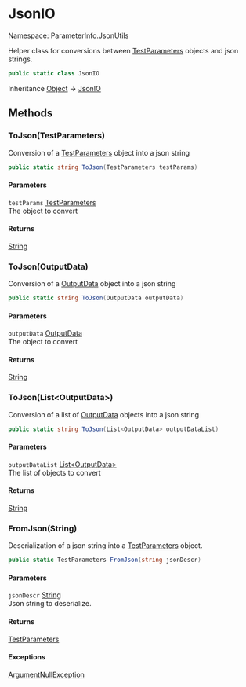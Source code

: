 # JsonIO

Namespace: ParameterInfo.JsonUtils

Helper class for conversions between [TestParameters](./parameterinfo.testparameters.md) objects and json strings.

```csharp
public static class JsonIO
```

Inheritance [Object](https://docs.microsoft.com/en-us/dotnet/api/system.object) → [JsonIO](./parameterinfo.jsonutils.jsonio.md)

## Methods

### **ToJson(TestParameters)**

Conversion of a [TestParameters](./parameterinfo.testparameters.md) object into a json string

```csharp
public static string ToJson(TestParameters testParams)
```

#### Parameters

`testParams` [TestParameters](./parameterinfo.testparameters.md)<br>
The object to convert

#### Returns

[String](https://docs.microsoft.com/en-us/dotnet/api/system.string)<br>

### **ToJson(OutputData)**

Conversion of a [OutputData](./parameterinfo.outputdata.md) object into a json string

```csharp
public static string ToJson(OutputData outputData)
```

#### Parameters

`outputData` [OutputData](./parameterinfo.outputdata.md)<br>
The object to convert

#### Returns

[String](https://docs.microsoft.com/en-us/dotnet/api/system.string)<br>

### **ToJson(List&lt;OutputData&gt;)**

Conversion of a list of [OutputData](./parameterinfo.outputdata.md) objects into a json string

```csharp
public static string ToJson(List<OutputData> outputDataList)
```

#### Parameters

`outputDataList` [List&lt;OutputData&gt;](https://docs.microsoft.com/en-us/dotnet/api/system.collections.generic.list-1)<br>
The list of objects to convert

#### Returns

[String](https://docs.microsoft.com/en-us/dotnet/api/system.string)<br>

### **FromJson(String)**

Deserialization of a json string into a [TestParameters](./parameterinfo.testparameters.md) object.

```csharp
public static TestParameters FromJson(string jsonDescr)
```

#### Parameters

`jsonDescr` [String](https://docs.microsoft.com/en-us/dotnet/api/system.string)<br>
Json string to deserialize.

#### Returns

[TestParameters](./parameterinfo.testparameters.md)<br>

#### Exceptions

[ArgumentNullException](https://docs.microsoft.com/en-us/dotnet/api/system.argumentnullexception)<br>
